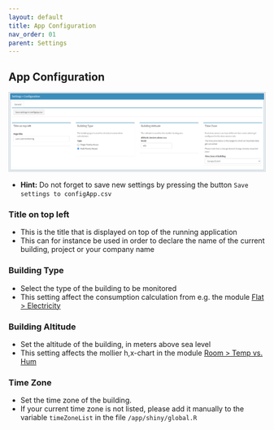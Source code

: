 ```yaml
---
layout: default
title: App Configuration
nav_order: 01
parent: Settings
---
```


## App Configuration
<img src="https://raw.githubusercontent.com/hslu-ige-laes/lcm/master/docs/assets/images/settingsAppConfiguration_01.PNG" style="border:1px solid lightgrey"/><br>
- **Hint:** Do not forget to save new settings by pressing the button `Save settings to configApp.csv`

### Title on top left
- This is the title that is displayed on top of the running application
- This can for instance be used in order to declare the name of the current building, project or your company name

### Building Type
- Select the type of the building to be monitored
- This setting affect the consumption calculation from e.g. the module [Flat > Electricity](https://hslu-ige-laes.github.io/lcm/docs/modules/flatElectricity/userinterface/)

### Building Altitude
- Set the altitude of the building, in meters above sea level
- This setting affects the mollier h,x-chart in the module [Room > Temp vs. Hum](https://hslu-ige-laes.github.io/lcm/docs/modules/roomTempHum/userinterface/)

### Time Zone
- Set the time zone of the building.
- If your current time zone is not listed, please add it manually to the variable `timeZoneList` in the file `/app/shiny/global.R`
